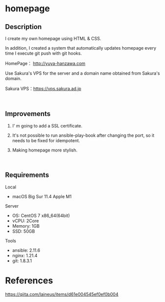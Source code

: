 # homepage 

## Description

I create my own homepage using HTML & CSS.

In addition, I created a system that automatically updates homepage every time I execute git push with git hooks.

HomePage： http://yuya-hanzawa.com

Use Sakura's VPS for the server and a domain name obtained from Sakura's domain.

Sakura VPS：https://vps.sakura.ad.jp

</br>

## Improvements
1. I' m going to add a SSL certificate.

2. It's not possible to run ansible-play-book after changing the port, so it needs to be fixed for idempotent.

3. Making homepage more stylish.

</br>

## Requirements
Local
- macOS Big Sur 11.4 Apple M1

Server  
- OS: CentOS 7 x86_64(64bit)  
- vCPU: 2Core  
- Memory: 1GB  
- SSD: 50GB  

Tools
- ansible: 2.11.6
- nginx: 1.21.4
- git: 1.8.3.1

# References
https://qiita.com/laineus/items/d61e004545ef0ef0b004
